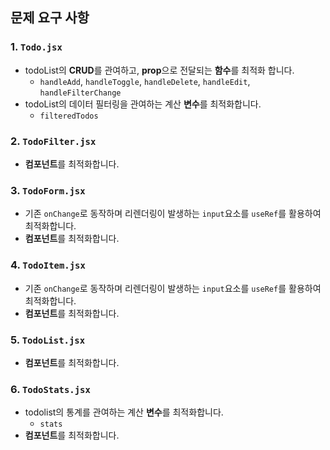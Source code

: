 ## 문제 요구 사항

### 1. `Todo.jsx`

-   todoList의 **CRUD**를 관여하고, **prop**으로 전달되는 **함수**를 최적화 합니다.
    -   `handleAdd`, `handleToggle`, `handleDelete`, `handleEdit`, `handleFilterChange`
-   todoList의 데이터 필터링을 관여하는 계산 **변수**를 최적화합니다.
    -   `filteredTodos`

### 2. `TodoFilter.jsx`

-   **컴포넌트**를 최적화합니다.

### 3. `TodoForm.jsx`

-   기존 `onChange`로 동작하며 리렌더링이 발생하는 `input`요소를 `useRef`를 활용하여 최적화합니다.
-   **컴포넌트**를 최적화합니다.

### 4. `TodoItem.jsx`

-   기존 `onChange`로 동작하며 리렌더링이 발생하는 `input`요소를 `useRef`를 활용하여 최적화합니다.
-   **컴포넌트**를 최적화합니다.

### 5. `TodoList.jsx`

-   **컴포넌트**를 최적화합니다.

### 6. `TodoStats.jsx`

-   todolist의 통계를 관여하는 계산 **변수**를 최적화합니다.
    -   `stats`
-   **컴포넌트**를 최적화합니다.
